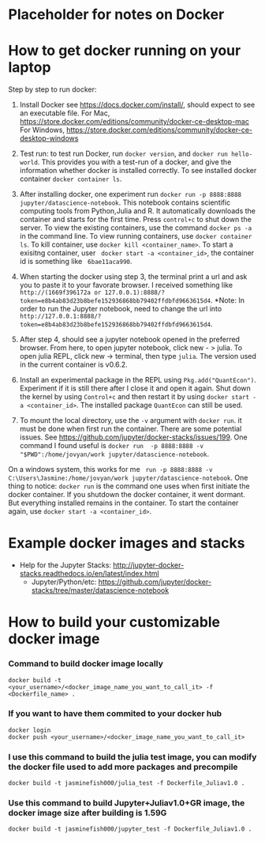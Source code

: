 # Placeholder for notes on Docker

# How to get docker running on your laptop
 Step by step to run docker:

1. Install Docker see https://docs.docker.com/install/, should expect to see an executable file.
For Mac, https://store.docker.com/editions/community/docker-ce-desktop-mac
For Windows, https://store.docker.com/editions/community/docker-ce-desktop-windows

2. Test run: to test run Docker, run `docker version`, and `docker run hello-world`. This provides you with a test-run of a docker, and give the information whether docker is installed correctly.
To see installed docker container `docker container ls`.

3. After installing docker, one experiment run `docker run -p 8888:8888 jupyter/datascience-notebook`. This notebook contains scientific computing tools from Python,Julia and R.
It automatically downloads the container and starts for the first time. Press  `control+c` to shut down the server. 
To view the existing containers, use the command `docker ps -a` in the command line.
To view running containers, use `docker container ls`.
To kill container, use `docker kill <container_name>`.
To start a exisitng container, user ` docker start -a <container_id>`, the container id is something like ` 6bae11aca990`.

4. When starting the docker using step 3, the terminal print a url and ask you to paste it to your favorate browser. I received something like  `http://(1669f396172a or 127.0.0.1):8888/?token=e8b4ab83d23b8befe152936868bb79402ffdbfd9663615d4`.
*Note: In order to run the Jupyter notebook, need to change the url into `http://127.0.0.1:8888/?token=e8b4ab83d23b8befe152936868bb79402ffdbfd9663615d4`.

5. After step 4, should see a jupyter notebook opened in the preferred browser.  From here, to open jupyter notebook, click new - > julia. To open julia REPL, click new -> terminal, then type `julia`.
The version used in the current container is v0.6.2.

6. Install an experimental package in the REPL using `Pkg.add("QuantEcon")`.  Experiment if it is still there after I close it and open it again.
Shut down the kernel by using `Control+c` and then restart it by using `docker start -a <container_id>`. 
The installed package `QuantEcon` can still be used.

7. To mount the local directory, use the `-v` argument with `docker run`.
it must be done when first run the container. There are some potential issues. See https://github.com/jupyter/docker-stacks/issues/199.
One command I found useful is `docker run  -p 8888:8888 -v "$PWD":/home/jovyan/work jupyter/datascience-notebook`.

On a windows system, this works for me ` run -p 8888:8888 -v C:\Users\Jasmine:/home/jovyan/work jupyter/datascience-notebook`.
One thing to notice: `docker run` is the command one uses when first initiate the docker container.
If you shutdown the docker container, it went dormant. But everything installed remains in the container. To start the container again, use `docker start -a <container_id>`.


# Example docker images and stacks
- Help for the Jupyter Stacks: http://jupyter-docker-stacks.readthedocs.io/en/latest/index.html
    - Jupyter/Python/etc:  https://github.com/jupyter/docker-stacks/tree/master/datascience-notebook
    
# How to build your customizable docker image
### Command to build docker image locally
    docker build -t <your_username>/<docker_image_name_you_want_to_call_it> -f <Dockerfile_name> .
### If you want to have them commited to your docker hub
    docker login
    docker push <your_username>/<docker_image_name_you_want_to_call_it>
    
### I use this command to build the julia test image, you can modify the docker file used to add more packages and precompile
    docker build -t jasminefish000/julia_test -f Dockerfile_Juliav1.0 .
### Use this command to build Jupyter+Juliav1.0+GR image, the docker image size after building is 1.59G 
    docker build -t jasminefish000/jupyter_test -f Dockerfile_Juliav1.0 .
